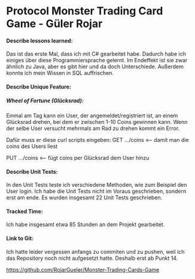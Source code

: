# Protocol Monster Trading Card Game - Güler Rojar

#### Describe lessons learned: 

Das ist das erste Mal, dass ich mit C# gearbeitet habe. Dadurch habe ich einiges über diese Programmiersprache gelernt. Im Endeffekt ist sie zwar ähnlich zu Java, aber es gibt hier und da doch Unterschiede. Außerdem konnte ich mein Wissen in SQL auffrischen.

#### Describe Unique Feature:

##### Wheel of Fortune (Glücksrad):

Einmal am Tag kann ein User, der angemeldet/registriert ist, an einem Glücksrad drehen, bei dem er zwischen 1-10 Coins gewinnen kann. Wenn der selbe User versucht mehrmals am Rad zu drehen kommt ein Error.

Dafür muss er diese curl scripts eingeben:
GET .../coins <-- damit man die coins des Users liest

PUT .../coins <-- fügt coins per Glücksrad dem User hinzu 

#### Describe Unit Tests:

In den Unit Tests teste ich verschiedene Methoden, wie zum Beispiel den User login. Ich habe die Unit Tests nicht im Voraus geschrieben, sondern erst am ende. Es wurden insgesamt 22 Unit Tests geschrieben.

#### Tracked Time:

Ich habe insgesamt etwa 85 Stunden an dem Projekt gearbeitet.

#### Link to Git:

Ich hatte leider vergessen anfangs zu commiten und zu pushen, weil ich das Repository noch nicht aufgesetzt hatte. Deshalb erst ab Punkt 14. 

https://github.com/RojarGueler/Monster-Trading-Cards-Game
